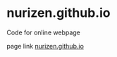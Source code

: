 # nurizen.github.io

Code for online webpage 

page link [nurizen.github.io](https://nurizen.github.io/)
